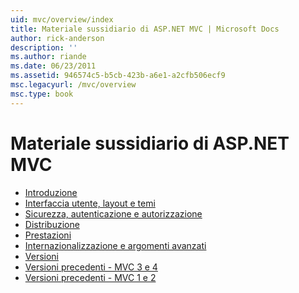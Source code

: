 ```yaml
---
uid: mvc/overview/index
title: Materiale sussidiario di ASP.NET MVC | Microsoft Docs
author: rick-anderson
description: ''
ms.author: riande
ms.date: 06/23/2011
ms.assetid: 946574c5-b5cb-423b-a6e1-a2cfb506ecf9
msc.legacyurl: /mvc/overview
msc.type: book
---
```

<a name="aspnet-mvc-guidance"></a>Materiale sussidiario di ASP.NET MVC
====================
- [Introduzione](getting-started/index.md)
- [Interfaccia utente, layout e temi](views/index.md)
- [Sicurezza, autenticazione e autorizzazione](security/index.md)
- [Distribuzione](deployment/index.md)
- [Prestazioni](performance/index.md)
- [Internazionalizzazione e argomenti avanzati](advanced/index.md)
- [Versioni](releases/index.md)
- [Versioni precedenti - MVC 3 e 4](older-versions/index.md)
- [Versioni precedenti - MVC 1 e 2](older-versions-1/index.md)
